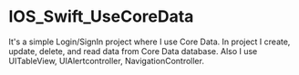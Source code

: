 # IOS_Swift_UseCoreData

It's a simple Login/SignIn project where I use Core Data.
In project I create, update, delete, and read data from Core Data database.
Also I use UITableView, UIAlertcontroller, NavigationController.
